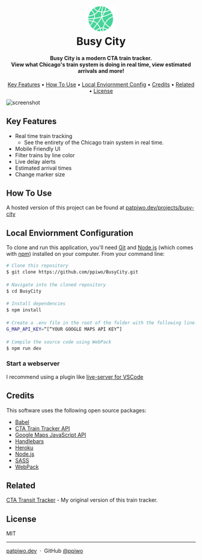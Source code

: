 <h1 align="center">
  <br>
  <a href="https://patpiwo.dev/projects/busy-city/"><img src="https://github.com/ppiwo/BusyCity/blob/master/images/busy-city-logo.png?raw=true" alt="Markdownify" width="75"></a>
  <br>
  Busy City
  <br>
</h1>

<h4 align="center">Busy City is a modern CTA train tracker. <br> View what Chicago's train system is doing in real time, view estimated arrivals and more!</h4>

<p align="center">
  <a href="#key-features">Key Features</a> •
  <a href="#how-to-use">How To Use</a> •
  <a href="#local-env">Local Enviornment Config</a> •
  <a href="#credits">Credits</a> •
  <a href="#related">Related</a> •
  <a href="#license">License</a>
</p>

![screenshot](https://github.com/ppiwo/BusyCity/blob/master/images/timelapse.gif?raw=true)

## Key Features

- Real time train tracking
  - See the entirety of the Chicago train system in real time.
- Mobile Friendly UI
- Filter trains by line color
- Live delay alerts
- Estimated arrival times
- Change marker size

## How To Use

A hosted version of this project can be found at <a href="https://patpiwo.dev/projects/busy-city" target="_blank">patpiwo.dev/projects/busy-city</a>

## Local Enviornment Configuration

To clone and run this application, you'll need [Git](https://git-scm.com) and [Node.js](https://nodejs.org/en/download/) (which comes with [npm](http://npmjs.com)) installed on your computer. From your command line:

```bash
# Clone this repository
$ git clone https://github.com/ppiwo/BusyCity.git

# Navigate into the cloned repository
$ cd BusyCity

# Install dependencies
$ npm install

# Create a .env file in the root of the folder with the following line:
G_MAP_API_KEY=“[“YOUR GOOGLE MAPS API KEY”]

# Compile the source code using WebPack
$ npm run dev

```

### Start a webserver

I recommend using a plugin like <a href="https://marketplace.visualstudio.com/items?itemName=ritwickdey.LiveServer" target="_blank">live-server for VSCode</a>

## Credits

This software uses the following open source packages:

- [Babel](https://babeljs.io)
- [CTA Train Tracker API](https://www.transitchicago.com/developers/traintracker/)
- [Google Maps JavaScript API](https://developers.google.com/maps/documentation/javascript/overview)
- [Handlebars](https://handlebarsjs.com)
- [Heroku](https://www.heroku.com)
- [Node.js](https://nodejs.org/)
- [SASS](https://sass-lang.com)
- [WebPack](https://webpack.js.org)

## Related

[CTA Transit Tracker](https://github.com/ppiwo/CTATransitTracker) - My original version of this train tracker.

## License

MIT

---

[patpiwo.dev](https://www.patpiwo.dev/) &nbsp;&middot;&nbsp;
GitHub [@ppiwo](https://github.com/ppiwo)
